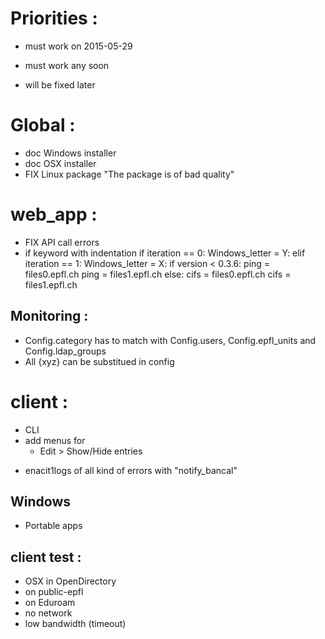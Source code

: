 
Priorities :
============

* must work on 2015-05-29
+ must work any soon
- will be fixed later

Global :
========

+ doc Windows installer
+ doc OSX installer
+ FIX Linux package "The package is of bad quality"


web_app :
=========

+ FIX API call errors
+ if keyword with indentation
  if iteration == 0:
    Windows_letter = Y:
  elif iteration == 1:
    Windows_letter = X:
  if version < 0.3.6:
    ping = files0.epfl.ch
    ping = files1.epfl.ch
  else:
    cifs = files0.epfl.ch
    cifs = files1.epfl.ch


Monitoring :
------------

+ Config.category has to match with Config.users, Config.epfl_units and Config.ldap_groups
+ All {xyz} can be substitued in config


client :
========

- CLI
- add menus for
  - Edit > Show/Hide entries
+ enacit1logs of all kind of errors with "notify_bancal"


Windows
-------

+ Portable apps


client test :
-------------

* OSX in OpenDirectory
* on public-epfl
* on Eduroam
* no network
* low bandwidth (timeout)
